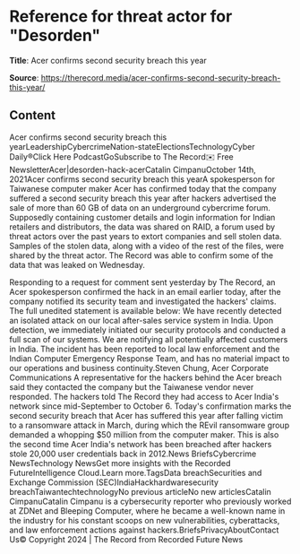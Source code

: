 # Reference for threat actor for "Desorden"

**Title**: Acer confirms second security breach this year

**Source**: https://therecord.media/acer-confirms-second-security-breach-this-year/

## Content
Acer confirms second security breach this yearLeadershipCybercrimeNation-stateElectionsTechnologyCyber Daily®Click Here PodcastGoSubscribe to The Record✉️ Free NewsletterAcer|desorden-hack-acerCatalin CimpanuOctober 14th, 2021Acer confirms second security breach this yearA spokesperson for Taiwanese computer maker Acer has confirmed today that the company suffered a second security breach this year after hackers advertised the sale of more than 60 GB of data on an underground cybercrime forum.
Supposedly containing customer details and login information for Indian retailers and distributors, the data was shared on RAID, a forum used by threat actors over the past years to extort companies and sell stolen data.
Samples of the stolen data, along with a video of the rest of the files, were shared by the threat actor.
The Record was able to confirm some of the data that was leaked on Wednesday.

Responding to a request for comment sent yesterday by The Record, an Acer spokesperson confirmed the hack in an email earlier today, after the company notified its security team and investigated the hackers' claims.
The full unedited statement is available below:
We have recently detected an isolated attack on our local after-sales service system in India. Upon detection, we immediately initiated our security protocols and conducted a full scan of our systems. We are notifying all potentially affected customers in India. The incident has been reported to local law enforcement and the Indian Computer Emergency Response Team, and has no material impact to our operations and business continuity.Steven Chung, Acer Corporate Communications
A representative for the hackers behind the Acer breach said they contacted the company but the Taiwanese vendor never responded. The hackers told The Record they had access to Acer India's network since mid-September to October 6.
Today's confirmation marks the second security breach that Acer has suffered this year after falling victim to a ransomware attack in March, during which the REvil ransomware group demanded a whopping $50 million from the computer maker.
This is also the second time Acer India's network has been breached after hackers stole 20,000 user credentials back in 2012.News BriefsCybercrime NewsTechnology NewsGet more insights with the Recorded FutureIntelligence Cloud.Learn more.TagsData breachSecurities and Exchange Commission (SEC)IndiaHackhardwaresecurity breachTaiwantechtechnologyNo previous articleNo new articlesCatalin CimpanuCatalin Cimpanu is a cybersecurity reporter who previously worked at ZDNet and Bleeping Computer, where he became a well-known name in the industry for his constant scoops on new vulnerabilities, cyberattacks, and law enforcement actions against hackers.BriefsPrivacyAboutContact Us© Copyright 2024 | The Record from Recorded Future News